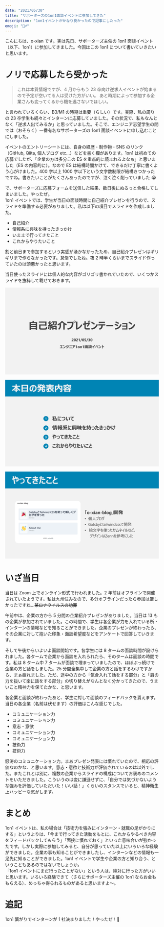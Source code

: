 ```yaml
---
date: "2021/05/30"
title: "サポーターズの1on1面談イベントに参加してきた"
description: "1on1イベントがかなり良かったので記事にしたった"
emoji: "🤼‍♂️"
---
```


こんにちは、o-xian です。実は先日、サポーターズ主催の 1on1 面談イベント（以下、1on1）に参加してきました。今回はこの 1on1 について書いていきたいと思います。

# ノリで応募したら受かった

> これは本質情報ですが、4 月からもう 23 卒向け逆求人イベントが始まるので予定が空いてる人は受けた方がいい。
> あと時期によって参加する企業さんも変ってくるから機を逃さないでほしい。

と言われているくらい、B3/M1 の時期は重要（らしい）です。実際、私の周りの 23 卒学生も続々とインターンに応募していました。その状況で、私もなんとなく「逆求人出てみるか」と思っていました。そこで、エンジニア志望学生の間では（おそらく）一番有名なサポーターズの 1on1 面談イベントに申し込むことにしました。

イベントのエントリーシートには、自身の経歴・制作物・SNS のリンク（GitHub, Qiita, 個人ブログ etc...）などを書く欄があります。1on1 は初めての応募でしたが、「企業の方は多分この ES を重点的に読まれるよなぁ」と思いました（ES の内容的に）。なので ES は結構時間かけて、できるだけ丁寧に書くよう心がけました。400 字以上 1000 字以下という文字数制限が結構きつかったですね。書きたいことがたくさんあったのですが、泣く泣く削っていました 😭

で、サポーターズに応募フォームを送信した結果、数日後にぬるっと合格してしまいました。やったぜ。  
1on1 イベントでは、学生が当日の面談時間に自己紹介プレゼンを行うので、スライドを準備する必要がありました。私は以下の項目でスライドを作成しました。

- 自己紹介
- 情報系に興味を持ったきっかけ
- いままで行ってきたこと
- これからやりたいこと

割と前日まで参加するという実感が湧かなかったため、自己紹介プレゼンはギリギリまで作らなかったです。怠惰でしたね。夜 2 時半くらいまでスライド作っていたのは頭悪かったと思います。

当日使ったスライドには個人的な内容がゴリゴリ書かれていたので、いくつかスライドを抜粋して載せておきます。

![slide-1](slide1.png)

![slide-2](slide2.png)

![slide-3](slide3.png)

# いざ当日

当日は Zoom 上でオンライン形式で行われました。2 年前はオフラインで開催されていたようです。私は九州住みなので、多分オフラインだったら参加は厳しかったですね…~~某ロナウイルスの功罪~~

午前中は、企業の方から 5 分間の企業紹介プレゼンがありました。当日は 13 もの企業が参加されていました。この時間で、学生は各企業が力を入れている所・インターンの情報などを知ることができました。企業のプレゼンが終わったら、その企業に対して抱いた印象・面談希望度などをアンケートで回答していきます。

そして午後からいよいよ面談開始です。各学生には 8 タームの面談時間が設けられました。各タームで企業から面談を入れられたら、そのタームは面談の時間です。私は 8 ターム中 7 タームが面談で埋まっていましたので、ほぼぶっ続けで企業の方と話をしました。25 分間全集中して企業の方と話をするわけですから、まぁ疲れました。ただ、途中の方から「気合入れて話をする部分」と「肩の力を抜いて楽に話をする部分」の切り替えがなんとなく分かってきたので、うまいこと精神力を保てたかな、と思います。

各企業と面談が終わったあと、学生に対して面談のフィードバックを貰えます。当日の各企業（名前は伏せます）の評価はこんな感じでした。

- コミュニケーション力
- コミュニケーション力
- 意志・意欲
- コミュニケーション力
- コミュニケーション力
- 技術力
- 技術力

怒涛のコミュニケーション力。まあプレゼン発表には慣れていたので、相応の評価なのかな、と思います。意志・意欲と技術力が評価されているのは以外でした。またこれとは別に、複数の企業からスライドの構成についてお褒めのコメントをいただきました。こういうのは変に謙遜せずに、「自分では気づかないような強みを評価していただいた！いい話！」くらいのスタンスでいると、精神衛生上ハッピーな気がします。

# まとめ

1on1 イベントは、私の場合は「技術力を強みにインターン・就職の足がかりにする」というよりは、「今まで行ってきた活動をもとに、これからやるべき内容をフィードバックしてもらう」「面接に慣れておく」といった意味合いが強かったです。しかし実際に参加してみると、自分が思っていた以上にいろいろな経験ができました。企業の事も知ることができましたし、インターンなどの情報も一足先に知ることができました。1on1 イベントで学生や企業の方と知り合う、ということもあるのではないでしょうか。  
「1on1 イベントにまだ行ったことがない」という人は、絶対に行った方がいいと思います。いろいろ経験できて（さらにサポーターズ主催の 1on1 ならお金ももらえる）、めっちゃ得られるものがあると思いますよ～。

# 追記

1on1 繋がりでインターンが 1 社決まりました！やったぜ！🙌
